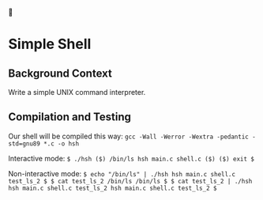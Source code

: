:shell:
# Simple Shell

## Background Context

Write a simple UNIX command interpreter.

## Compilation and Testing

Our shell will be compiled this way:
`gcc -Wall -Werror -Wextra -pedantic -std=gnu89 *.c -o hsh`

Interactive mode:
`$ ./hsh
($) /bin/ls
hsh main.c shell.c
($)
($) exit
$`

Non-interactive mode:
`$ echo "/bin/ls" | ./hsh
hsh main.c shell.c test_ls_2
$
$ cat test_ls_2
/bin/ls
/bin/ls
$
$ cat test_ls_2 | ./hsh
hsh main.c shell.c test_ls_2
hsh main.c shell.c test_ls_2
$`
